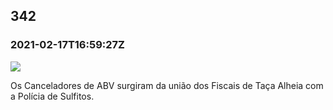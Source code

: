   

342
---

### 2021-02-17T16:59:27Z

![](https://bebiodicionario-com.s3.amazonaws.com/media/posts/202102/150843215_436394564269103_3124547319326292014_n_17861599118476251.jpg)

Os Canceladores de ABV surgiram da união dos Fiscais de Taça Alheia com a Polícia de Sulfitos.

